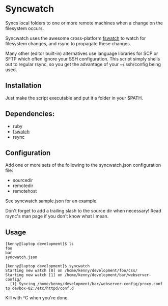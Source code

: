 # Syncwatch
Syncs local folders to one or more remote machines when a change on the filesystem occurs.

Syncwatch uses the awesome cross-platform [fswatch](https://github.com/emcrisostomo/fswatch) to watch for filesystem changes, and rsync to propagate these changes.

Many other (editor built-in) alternatives use language libraries for SCP or SFTP which often ignore your SSH configuration. This script simply shells out to regular rsync, so you get the advantage of your ~/.ssh/config being used.

## Installation
Just make the script executable and put it a folder in your $PATH.

## Dependencies:
- ruby
- [fswatch](https://github.com/emcrisostomo/fswatch)
- rsync

## Configuration
Add one or more sets of the following to the syncwatch.json configuration file:
- sourcedir
- remotedir
- remotehost

See syncwatch.sample.json for an example.

Don't forget to add a trailing slash to the source dir when necessary! Read rsync's man page if you don't know what I mean.

## Usage
```
[kenny@laptop development]$ ls
foo
bar
syncwatch.json

[kenny@laptop development]$ syncwatch
Starting new watch [0] on /home/kenny/development/foo/css/
Starting new watch [1] on /home/kenny/development/bar/webserver-config/
  [1] Syncing /home/kenny/development/bar/webserver-config/proxy.conf to devbox-02:/etc/httpd/conf.d
```

Kill with ^C when you're done.
